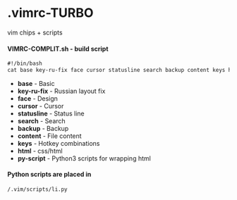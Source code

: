                                                                                                                                     
# .vimrc-TURBO
vim chips + scripts


#### VIMRC-COMPLIT.sh - build script
```HTML
#!/bin/bash
cat base key-ru-fix face cursor statusline search backup content keys html py-script > ~/.vimrc
```

- **base** - Basic
- **key-ru-fix** - Russian layout fix
- **face** - Design
- **cursor** - Cursor
- **statusline** - Status line
- **search** - Search
- **backup** - Backup
- **content** - File content
- **keys** - Hotkey combinations
- **html** - css/html
- **py-script** - Python3 scripts for wrapping html



#### Python scripts are placed in
```HTML
/.vim/scripts/li.py
```
